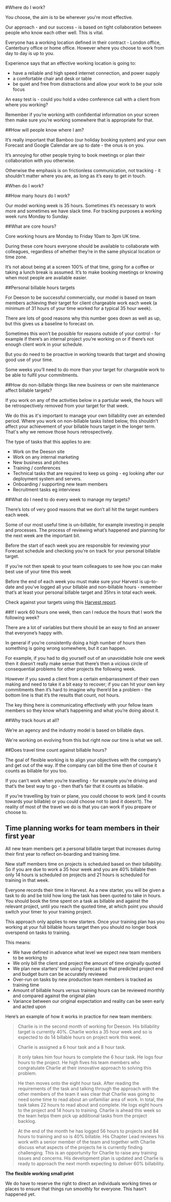#Where do I work?

You choose, the aim is to be wherever you're most effective.

Our approach - and our success - is based on tight collaboration between people who know each other well. This is vital.

Everyone has a working location defined in their contract - London office, Canterbury office or home office. However where you choose to work from day to day is up to you.

Experience says that an effective working location is going to:

- have a reliable and high speed internet connection, and power supply
- a comfortable chair and desk or table
- be quiet and free from distractions and allow your work to be your sole focus

An easy test is - could you hold a video conference call with a client from where you working?

Remember if you’re working with confidential information on your screen then make sure you’re working somewhere that is appropriate for that.

##How will people know where I am?

It’s really important that Bamboo (our holiday booking system) and your own Forecast and Google Calendar are up to date - the onus is on you.

It’s annoying for other people trying to book meetings or plan their collaboration with you otherwise. 

Otherwise the emphasis is on frictionless communication, not tracking - it shouldn’t matter where you are, as long as it’s easy to get in touch.

#When do I work?

##How many hours do I work?

Our model working week is 35 hours. Sometimes it’s necessary to work more and sometimes we have slack time. For tracking purposes a working week runs Monday to Sunday.

##What are core hours?

Core working hours are Monday to Friday 10am to 3pm UK time. 

During these core hours everyone should be available to collaborate with colleagues, regardless of whether they’re in the same physical location or time zone.

It’s not about being at a screen 100% of that time, going for a coffee or taking a lunch break is assumed. It’s to make booking meetings or knowing when most people are available easier.

##Personal billable hours targets

For Deeson to be successful commercially, our model is based on team members achieving their target for client chargeable work each week (a minimum of 31 hours of your time worked for a typical 35 hour week).

There are lots of good reasons why this number goes down as well as up, but this gives us a baseline to forecast on. 

Sometimes this won’t be possible for reasons outside of your control - for example if there’s an internal project you’re working on or if there’s not enough client work in your schedule. 

But you do need to be proactive in working towards that target and showing good use of your time.

Some weeks you’ll need to do more than your target for chargeable work to be able to fulfil your commitments.

##How do non-billable things like new business or own site maintenance affect billable targets?

If you work on any of the activities below in a partiular week, the hours will be retrospectively removed from your target for that week. 

We do this as it's important to manage your own billability over an extended period. Where you work on non-billable tasks listed below, this shouldn't affect your achievement of your billable hours target in the longer term. That's why we remove those hours retrospectively.

The type of tasks that this applies to are:

- Work on the Deeson site
- Work on any internal marketing
- New business and pitches
- Training / conferences
- Technical tasks that are required to keep us going - eg looking after our deployment system and servers.
- Onboarding / supporting new team members
- Recruitment tasks eg interviews

##What do I need to do every week to manage my targets?

There’s lots of very good reasons that we don’t all hit the target numbers each week. 

Some of our most useful time is un-billable, for example investing in people and processes. The process of reviewing what’s happened and planning for the next week are the important bit.

Before the start of each week you are responsible for reviewing your Forecast schedule and checking you’re on track for your personal billable target.

If you’re not then speak to your team colleagues to see how you can make best use of your time this week

Before the end of each week you must make sure your Harvest is up-to-date and you’ve logged all your billable and non-billable hours - remember that’s at least your personal billable target and 35hrs in total each week.

Check against your targets using this [Harvest report](https://deesonemedia.harvestapp.com/reports). 

##If I work 60 hours one week, then can I reduce the hours that I work the following week?

There are a lot of variables but there should be an easy to find an answer that everyone’s happy with.

In general if you’re consistently doing a high number of hours then something is going wrong somewhere, but it can happen.

For example, if you had to dig yourself out of an unavoidable hole one week then it doesn’t really make sense that there’s then a vicious circle of consequential problems for other projects the following week.

However if you saved a client from a certain embarrassment of their own making and need to take it a bit easy to recover; if you can hit your own key commitments then it’s hard to imagine why there’d be a problem - the bottom line is that it’s the results that count, not hours.

The key thing here is communicating effectively with your fellow team members so they know what’s happening and what you’re doing about it.

##Why track hours at all?

We’re an agency and the industry model is based on billable days. 

We're working on evolving from this but right now our time is what we sell. 

##Does travel time count against billable hours?

The goal of flexible working is to align your objectives with the company’s and get out of the way. If the company can bill the time then of course it counts as billable for you too.

If you can’t work when you’re travelling - for example you’re driving and that’s the best way to go - then that’s fair that it counts as billable.

If you’re travelling by train or plane, you could choose to work (and it counts towards your billable) or you could choose not to (and it doesn’t). The reality of most of the travel we do is that you can work if you prepare or choose to.

## Time planning works for team members in their first year

All new team members get a personal billable target that increases during their first year to reflect on-boarding and training time.

New staff members time on projects is scheduled based on their billability. So if you are due to work a 35 hour week and you are 40% billable then only 14 hours is scheduled on projects and 21 hours is scheduled for training in that week.

Everyone records their time in Harvest. As a new starter, you will be given a task to do and be told how long the task has been quoted to take in hours. You should book the time spent on a task as billable and against the relevant project, until you reach the quoted time, at which point you should switch your timer to your training project.

This approach only applies to new starters. Once your training plan has you working at your full billable hours target then you should no longer book overspend on tasks to training.

This means:

- We have defined in advance what level we expect new team members to be working to
- We only bill the client and project the amount of time originally quoted
- We plan new starters’ time using Forecast so that predicted project end and budget burn can be accurately reviewed
- Over-run on tasks by new production team members is tracked as training time
- Amount of billable hours versus training hours can be reviewed monthly and compared against the original plan
- Variance between our original expectation and reality can be seen early and acted upon

Here’s an example of how it works in practice for new team members:

> Charlie is in the second month of working for Deeson. His billability target is currently 40%.
Charlie works a 35 hour week and so is expected to do 14 billable hours on project work this week.

> Charlie is assigned a 6 hour task and a 8 hour task.

> It only takes him four hours to complete the 6 hour task. He logs four hours to the project. He high fives his team members who congratulate Charlie at their innovative approach to solving this problem.

> He then moves onto the eight hour task. After reading the requirements of the task and talking through the approach with the other members of the team it was clear that Charlie was going to need some time to read about an unfamiliar area of work. In total, the task takes 22 hours to read about and complete. He logs eight hours to the project and 14 hours to training.
Charlie is ahead this week so the team helps them pick up additional tasks from the project backlog.

> At the end of the month he has logged 56 hours to projects and 84 hours to training and so is 40% billable. His Chapter Lead reviews his work with a senior member of the team and together with Charlie discuss what aspects of the projects he is currently finding challenging. This is an opportunity for Charlie to raise any training issues and concerns. His development plan is updated and Charlie is ready to approach the next month expecting to deliver 60% billability. 


**The flexible working small print**

We do have to reserve the right to direct an individuals working times or places to ensure that things run smoothly for everyone. This hasn't happened yet.
